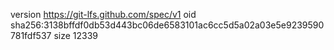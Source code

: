 version https://git-lfs.github.com/spec/v1
oid sha256:3138bffdf0db53d443bc06de6583101ac6cc5d5a02a03e5e9239590781fdf537
size 12339
